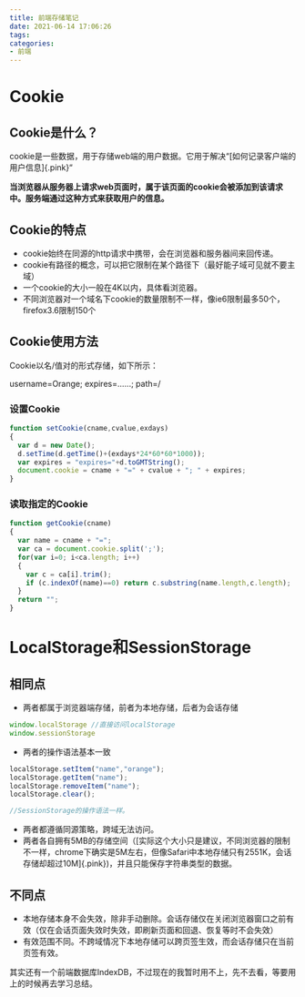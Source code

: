 ```yaml
---
title: 前端存储笔记
date: 2021-06-14 17:06:26
tags:
categories:
- 前端
---
```


# Cookie

## Cookie是什么？

cookie是一些数据，用于存储web端的用户数据。它用于解决“[如何记录客户端的用户信息]{.pink}“

**当浏览器从服务器上请求web页面时，属于该页面的cookie会被添加到该请求中。服务端通过这种方式来获取用户的信息。**

## Cookie的特点

- cookie始终在同源的http请求中携带，会在浏览器和服务器间来回传递。
- cookie有路径的概念，可以把它限制在某个路径下（最好能子域可见就不要主域）
- 一个cookie的大小一般在4K以内，具体看浏览器。
- 不同浏览器对一个域名下cookie的数量限制不一样，像ie6限制最多50个，firefox3.6限制150个

## Cookie使用方法

Cookie以名/值对的形式存储，如下所示：

username=Orange; expires=......; path=/

### 设置Cookie

```javascript
function setCookie(cname,cvalue,exdays)
{
  var d = new Date();
  d.setTime(d.getTime()+(exdays*24*60*60*1000));
  var expires = "expires="+d.toGMTString();
  document.cookie = cname + "=" + cvalue + "; " + expires;
}
```

### 读取指定的Cookie

```javascript
function getCookie(cname)
{
  var name = cname + "=";
  var ca = document.cookie.split(';');
  for(var i=0; i<ca.length; i++) 
  {
    var c = ca[i].trim();
    if (c.indexOf(name)==0) return c.substring(name.length,c.length);
  }
  return "";
}
```

# LocalStorage和SessionStorage

## 相同点

- 两者都属于浏览器端存储，前者为本地存储，后者为会话存储

```javascript
window.localStorage //直接访问localStorage
window.sessionStorage
```

- 两者的操作语法基本一致

```javascript
localStorage.setItem("name","orange");
localStorage.getItem("name");
localStorage.removeItem("name");
localStorage.clear();

//SessionStorage的操作语法一样。
```

- 两者都遵循同源策略，跨域无法访问。
- 两者各自拥有5MB的存储空间（[实际这个大小只是建议，不同浏览器的限制不一样，chrome下确实是5M左右，但像Safari中本地存储只有2551K，会话存储却超过10M]{.pink})，并且只能保存字符串类型的数据。

## 不同点

- 本地存储本身不会失效，除非手动删除。会话存储仅在关闭浏览器窗口之前有效（仅在会话页面失效时失效，即刷新页面和回退、恢复等时不会失效）
- 有效范围不同。不跨域情况下本地存储可以跨页签生效，而会话存储只在当前页签有效。

其实还有一个前端数据库IndexDB，不过现在的我暂时用不上，先不去看，等要用上的时候再去学习总结。